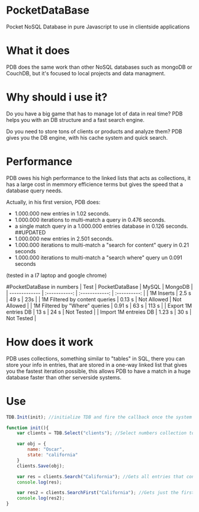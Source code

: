 # PocketDataBase
Pocket NoSQL Database in pure Javascript to use in clientside applications

# What it does
PDB does the same work than other NoSQL databases such as mongoDB or CouchDB, but it's focused to local projects and data managment.

# Why should i use it?
Do you have a big game that has to manage lot of data in real time? PDB helps you with an DB structure and a fast search engine.

Do you need to store tons of clients or products and analyze them? PDB gives you the DB engine, with his cache system and quick search.

# Performance
PDB owes his high performance to the linked lists that acts as collections, it has a large cost in memmory efficience terms but gives the speed that a database query needs.

Actually, in his first version, PDB does:
-	1.000.000 new entries in 1.02 seconds.
-	1.000.000 iterations to multi-match a query in 0.476 seconds.
-	a single match query in a 1.000.000 entries database in 0.126 seconds.
##UPDATED
-   1.000.000 new entries in 2.501 seconds.
-   1.000.000 iterations to multi-match a "search for content" query in 0.21 seconds
-   1.000.000 iterations to multi-match a "search where" query un 0.091 seconds


(tested in a I7 laptop and google chrome)

#PocketDataBase in numbers
| Test                           | PocketDataBase | MySQL          | MongoDB      |
| -------------                  | :-----------:  | :------------: | :----------: |
| 1M Inserts                     | 2.5 s          | 49 s           | 23s          |
| 1M Filtered by content queries | 0.13 s         | Not Allowed    | Not Allowed  |
| 1M Filtered by "Where" queries | 0.91 s         | 63  s          | 113 s        |
| Export 1M entries DB           | 13 s           | 24  s          | Not Tested   |
| Import 1M entreies DB          | 1.23 s         | 30  s          | Not Tested   |

# How does it work
PDB uses collections, something similar to "tables" in SQL, there you can store your info in entries, that are stored in a one-way linked list that gives you the fastest iteration possible, this allows PDB to have a match in a huge database faster than other serverside systems.

# Use
```javascript
TDB.Init(init); //initialize TDB and fire the callback once the system is runing

function init(){
	var clients = TDB.Select("clients"); //Select numbers collection to work in

	var obj = {
		name: "Oscar",
		state: "california"
	}
	clients.Save(obj);

	var res = clients.Search("California"); //Gets all entries that contains "California"
	console.log(res);

	var res2 = clients.SearchFirst("California"); //Gets just the first match that contains "California"
	console.log(res2);
}
```
